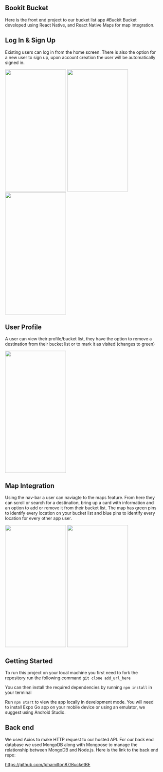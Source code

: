 ## Bookit Bucket

Here is the front end project to our bucket list app #Buckit Bucket developed using React Native, and React Native Maps for map integration.

## Log In & Sign Up

Existing users can log in from the home screen. There is also the option for a new user to sign up, upon account creation the user will be automatically signed in.

<p float="left">
<img src="https://user-images.githubusercontent.com/118311279/223761830-33805c35-7ae6-4674-9c5a-878c7955353d.PNG" width="200" height="400">
<img src="https://user-images.githubusercontent.com/118311279/223764703-a50b4ad9-be19-4ea3-b61e-7730e166a6d8.PNG" width="200" height="400">
<img src="https://user-images.githubusercontent.com/118311279/223763838-e0534323-29cf-413d-a9dc-84b0f534226e.PNG" width="200" height="400">
</p>

## User Profile

A user can view their profile/bucket list, they have the option to remove a destination from their bucket list or to mark it as visited (changes to green)

<img src="https://user-images.githubusercontent.com/118311279/223765661-a5e5c983-72ea-4b10-9a87-77c26fb8254b.PNG" width="200" height="400">

## Map Integration

Using the nav-bar a user can naviagte to the maps feature. From here they can scroll or search for a destination, bring up a card with information and an option to add or remove it from their bucket list. The map has green pins to identify every location on your bucket list and blue pins to identify every location for every other app user.

<p float="left">
<img src="https://user-images.githubusercontent.com/118311279/223767962-8f344669-5b90-4238-b063-bf9f9b8e4b77.PNG" width="200" height="400">
<img src="https://user-images.githubusercontent.com/118311279/223767815-35e7a470-6d8f-47fd-b288-0f954f47b962.PNG" width="200" height="400">
</p>

## Getting Started

To run this project on your local machine you first need to fork the repository run the following command `git clone add_url_here`

You can then install the required dependencies by running `npm install` in your terminal

Run `npm start` to view the app locally in development mode. You will need to install Expo Go app on your mobile device or using an emulator, we suggest using Android Studio.

## Back end 

We used Axios to make HTTP request to our hosted API. For our back end database we used MongoDB along with Mongoose to manage the relationship between MongoDB and Node.js. Here is the link to the back end repo:

https://github.com/lphamilton87/BucketBE

